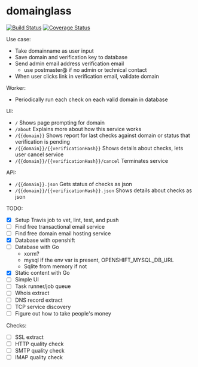 domainglass
===========
[![Build Status](https://travis-ci.org/brimstone/go-domainglass.svg?branch=master)](https://travis-ci.org/brimstone/go-domainglass)
[![Coverage Status](https://coveralls.io/repos/github/brimstone/go-domainglass/badge.svg?branch=master)](https://coveralls.io/github/brimstone/go-domainglass?branch=master)


Use case:
- Take domainname as user input
- Save domain and verification key to database
- Send admin email address verification email
  -  use postmaster@ if no admin or technical contact
- When user clicks link in verification email, validate domain

Worker:
- Periodically run each check on each valid domain in database

UI:
- `/` Shows page prompting for domain
- `/about` Explains more about how this service works
- `/{{domain}}` Shows report for last checks against domain or status that verification is pending
- `/{{domain}}/{{verificationHash}}` Shows details about checks, lets user cancel service
- `/{{domain}}/{{verificationHash}}/cancel` Terminates service

API:
- `/{{domain}}.json` Gets status of checks as json
- `/{{domain}}/{{verificationHash}}.json` Shows details about checks as json

TODO:
- [X] Setup Travis job to vet, lint, test, and push
- [ ] Find free transactional email service
- [ ] Find free domain email hosting service
- [X] Database with openshift
- [ ] Database with Go
  - xorm?
  - mysql if the env var is present, OPENSHIFT_MYSQL_DB_URL
  - Sqlite from memory if not
- [X] Static content with Go
- [ ] Simple UI
- [ ] Task runner/job queue
- [ ] Whois extract
- [ ] DNS record extract
- [ ] TCP service discovery
- [ ] Figure out how to take people's money

Checks:
- [ ] SSL extract
- [ ] HTTP quality check
- [ ] SMTP quality check
- [ ] IMAP quality check
